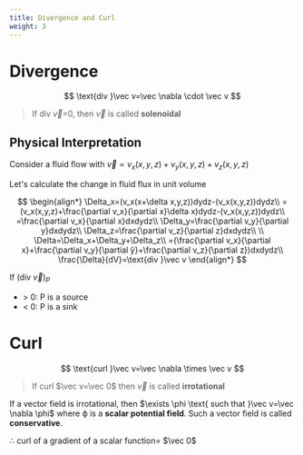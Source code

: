 ```yaml
---
title: Divergence and Curl
weight: 3
---
```

# Divergence

$$
\text{div }\vec v=\vec \nabla \cdot \vec v
$$

> If $\text{div }\vec v$=0, then $\vec v$ is called **solenoidal**

## Physical Interpretation

Consider a fluid flow with $\vec v=v_x(x,y,z)+v_y(x,y,z)+v_z(x,y,z)$

Let's calculate the change in fluid flux in unit volume

$$
\begin{align*}
\Delta_x=(v_x(x+\delta x,y,z))dydz-(v_x(x,y,z))dydz\\
=(v_x(x,y,z)+\frac{\partial v_x}{\partial x}\delta x)dydz-(v_x(x,y,z))dydz\\
=\frac{\partial v_x}{\partial x}dxdydz\\
\Delta_y=\frac{\partial v_y}{\partial y}dxdydz\\
\Delta_z=\frac{\partial v_z}{\partial z}dxdydz\\
\\
\Delta=\Delta_x+\Delta_y+\Delta_z\\
=(\frac{\partial v_x}{\partial x}+\frac{\partial v_y}{\partial ŷ}+\frac{\partial v_z}{\partial z})dxdydz\\
\frac{\Delta}{dV}=\text{div }\vec v
\end{align*}
$$

If $(\text{div }\vec v)_P$
* \> 0: P is a source
* < 0: P is a sink

# Curl

$$
\text{curl }\vec v=\vec \nabla \times \vec v
$$

> If curl $\vec v=\vec 0$ then $\vec v$ is called **irrotational**


If a vector field is irrotational, then $\exists \phi \text{ such that }\vec v=\vec \nabla \phi$ where ϕ is a **scalar potential field**.
Such a vector field is called **conservative**.

∴ curl of a gradient of a scalar function= $\vec 0$